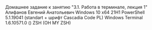 Домашнее задание к занятию "3.1. Работа в терминале, лекция 1"
Алифанов Евгений Анатольевич
Windows 10 x64 21H1
PowerShell 5.1.19041 (standart + шрифт Cascadia Code PL)
Windows Terminal 1.6.10571.0  ()
ZSH (OH MY ZSH)
